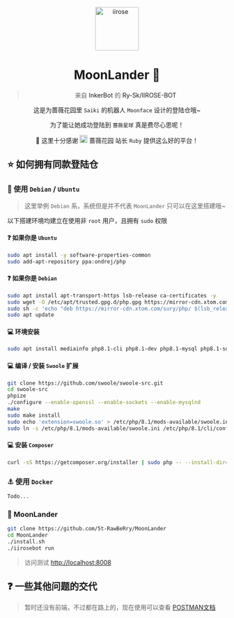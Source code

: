 <p align="center">
<img src="https://static.codemao.cn/i/22/11/20/22/1838-SY.png" alt="iirose" width="100">
</p>

<h1 align="center">MoonLander 🌙</h1>

<blockquote> <p align="center">来自 <a src="https://github.com/InkerBot">InkerBot</a> 的 <a src="https://github.com/Ry-Sk/IIROSE-BOT">Ry-Sk/IIROSE-BOT</a></p></blockquote>

<p align="center">这是为蔷薇花园里 <code>Saiki</code> 的机器人 <code>Moonface</code> 设计的登陆仓哦~</p>

<p align="center">为了能让她成功登陆到 <code>蔷薇星球</code>  真是费尽心思呢！</p>

<p align="center">🙇‍ 这里十分感谢 <a src="https://iirose.com"><img src="https://i.loli.net/2020/05/11/bRMo78CNJP4HIiX.png" alt="iirose" width="18"> 蔷薇花园</a> 站长 <code>Ruby</code> 提供这么好的平台！</p>



## ⭐ 如何拥有同款登陆仓

### 🐧 使用 `Debian` / `Ubuntu`

> 这里举例 `Debian` 系，系统但是并不代表 `MoonLander` 只可以在这里搭建哦~

以下搭建环境均建立在使用非 `root` 用户，且拥有 `sudo` 权限

#### ❓ 如果你是 `Ubuntu`

```bash 
sudo apt install -y software-properties-common
sudo add-apt-repository ppa:ondrej/php
```

#### ❓ 如果你是 `Debian`
```bash 
sudo apt install apt-transport-https lsb-release ca-certificates -y
sudo wget -O /etc/apt/trusted.gpg.d/php.gpg https://mirror-cdn.xtom.com/sury/php/apt.gpg
sudo sh -c 'echo "deb https://mirror-cdn.xtom.com/sury/php/ $(lsb_release -sc) main" > /etc/apt/sources.list.d/php.list'
sudo apt update
```

#### 💻 环境安装
```bash
sudo apt install mediainfo php8.1-cli php8.1-dev php8.1-mysql php8.1-sqlite3 php8.1-curl php8.1-json php8.1-fileinfo php8.1-bcmath php8.1-xml
```

#### 💻 编译 / 安装 `Swoole` 扩展
```bash
git clone https://github.com/swoole/swoole-src.git
cd swoole-src
phpize
./configure --enable-openssl --enable-sockets --enable-mysqlnd
make
sudo make install
sudo echo 'extension=swoole.so' > /etc/php/8.1/mods-available/swoole.ini
sudo ln -s /etc/php/8.1/mods-available/swoole.ini /etc/php/8.1/cli/conf.d/20-swoole.ini
```

#### 💻 安装 `Composer` 

```bash
curl -sS https://getcomposer.org/installer | sudo php -- --install-dir=/usr/local/bin --filename=composer 
```

### ⚓ 使用 `Docker`

```bash
Todo...
```

### 🌙 MoonLander

```bash
git clone https://github.com/5t-RawBeRry/MoonLander
cd MoonLander
./install.sh
./iirosebot run
```

> 访问测试 [http://localhost:8008](http://localhost:8008)


## ❓ 一些其他问题的交代

> 暂时还没有前端，不过都在路上的，现在使用可以查看 [POSTMAN文档 ](https://documenter.getpostman.com/view/10410469/T1DiFzz8?version=latest)
